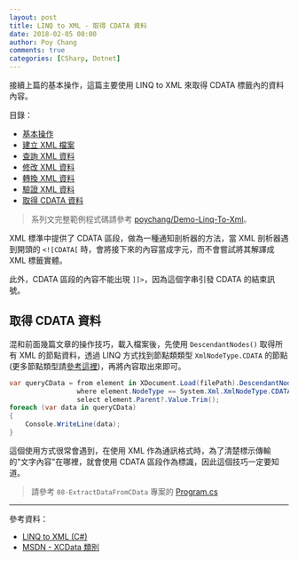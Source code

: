 ```yaml
---
layout: post
title: LINQ to XML - 取得 CDATA 資料
date: 2018-02-05 00:00
author: Poy Chang
comments: true
categories: [CSharp, Dotnet]
---
```


接續上篇的基本操作，這篇主要使用 LINQ to XML 來取得 CDATA 標籤內的資料內容。

目錄：

- [基本操作](https://blog.poychang.net/linq-to-xml-basic-usage/)
- [建立 XML 檔案](https://blog.poychang.net/linq-to-xml-create-xml-file)
- [查詢 XML 資料](https://blog.poychang.net/linq-to-xml-query-xml/)
- [修改 XML 資料](https://blog.poychang.net/linq-to-xml-edit-xml)
- [轉換 XML 資料](https://blog.poychang.net/linq-to-xml-transfom-xml)
- [驗證 XML 資料](https://blog.poychang.net/linq-to-xml-validate-xml)
- [取得 CDATA 資料](https://blog.poychang.net/2018-02-05-linq-to-xml-extract-data-from-cdata)

> 系列文完整範例程式碼請參考 [poychang/Demo-Linq-To-Xml](https://github.com/poychang/Demo-Linq-To-Xml)。

XML 標準中提供了 CDATA 區段，做為一種通知剖析器的方法，當 XML 剖析器遇到開頭的 `<![CDATA[` 時，會將接下來的內容當成字元，而不會嘗試將其解譯成 XML 標籤實體。

此外，CDATA 區段的內容不能出現 `]]>`，因為這個字串引發 CDATA 的結束訊號。

## 取得 CDATA 資料

混和前面幾篇文章的操作技巧，載入檔案後，先使用 `DescendantNodes()` 取得所有 XML 的節點資料，透過 LINQ 方式找到節點類類型 `XmlNodeType.CDATA` 的節點(更多節點類型請[參考這裡](https://docs.microsoft.com/zh-tw/dotnet/api/system.xml.xmlnodetype?view=netframework-4.7.1&WT.mc_id=DT-MVP-5003022))，再將內容取出來即可。

```csharp
var queryCData = from element in XDocument.Load(filePath).DescendantNodes()
                 where element.NodeType == System.Xml.XmlNodeType.CDATA
                 select element.Parent?.Value.Trim();
foreach (var data in queryCData)
{
    Console.WriteLine(data);
}
```

這個使用方式很常會遇到，在使用 XML 作為通訊格式時，為了清楚標示傳輸的"文字內容"在哪裡，就會使用 CDATA 區段作為標識，因此這個技巧一定要知道。

> 請參考 `08-ExtractDataFromCData` 專案的 [Program.cs](https://github.com/poychang/Demo-Linq-To-Xml/blob/master/08-ExtractDataFromCData/Program.cs)

---

參考資料：

- [LINQ to XML (C#)](https://docs.microsoft.com/zh-tw/dotnet/csharp/programming-guide/concepts/linq/linq-to-xml?WT.mc_id=DT-MVP-5003022)
- [MSDN - XCData 類別](https://msdn.microsoft.com/zh-tw/library/system.xml.linq.xcdata.aspx)
